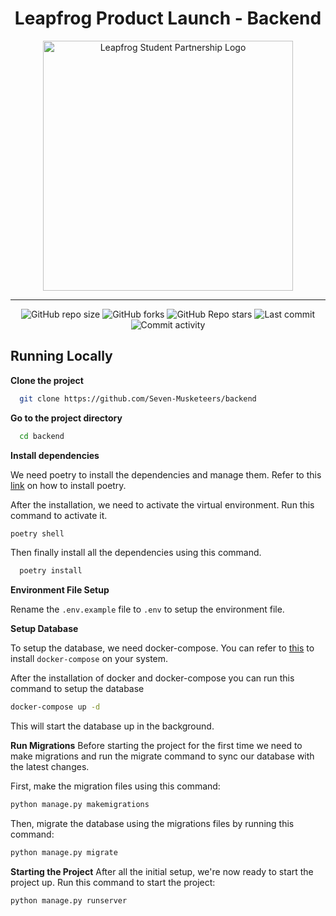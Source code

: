<h1 align="center">Leapfrog Product Launch - Backend</h1>

<div align="center">
  <img src="https://studentpartner.lftechnology.com/assets/images/student-partnership-logo.svg" alt="Leapfrog Student Partnership Logo" width="400">
</div>

---

<div align="center">
  <img
    alt="GitHub repo size"
    src="https://img.shields.io/github/repo-size/Seven-Musketeers/backend?color=FFB001&logo=github&style=for-the-badge&logoColor=00CB5B"
  />
  <img
    alt="GitHub forks"
    src="https://img.shields.io/github/forks/Seven-Musketeers/backend?color=FFB001&logo=github&style=for-the-badge&logoColor=00CB5B"
  />
  <img
    alt="GitHub Repo stars"
    src="https://img.shields.io/github/stars/Seven-Musketeers/backend?color=FFB001&logo=github&style=for-the-badge&logoColor=00CB5B"
  />
  <img
    alt="Last commit"
    src="https://img.shields.io/github/last-commit/Seven-Musketeers/backend?color=FFB001&logo=git&logoColor=00CB5B&style=for-the-badge"
  />
  <img
    alt="Commit activity"
    src="https://img.shields.io/github/commit-activity/m/Seven-Musketeers/backend?color=FFB001&logo=git&logoColor=00CB5B&style=for-the-badge"
  />
</div>

## Running Locally

**Clone the project**

```bash
  git clone https://github.com/Seven-Musketeers/backend
```

**Go to the project directory**

```bash
  cd backend
```

**Install dependencies**

We need poetry to install the dependencies and manage them. Refer to this [link](https://python-poetry.org/docs/) on how to install poetry.

After the installation, we need to activate the virtual environment. Run this command to activate it.

```bash
poetry shell
```

Then finally install all the dependencies using this command.

```bash
  poetry install
```
**Environment File Setup**

Rename the `.env.example` file to `.env` to setup the environment file.

**Setup Database**

To setup the database, we need docker-compose. You can refer to [this](https://docs.docker.com/compose/install/) to install `docker-compose` on your system.

After the installation of docker and docker-compose you can run this command to setup the database

```bash
docker-compose up -d
```

This will start the database up in the background.

**Run Migrations**
Before starting the project for the first time we need to make migrations and run the migrate command to sync our database with the latest changes.

First, make the migration files using this command:
```bash
python manage.py makemigrations
```

Then, migrate the database using the migrations files by running this command:
```bash
python manage.py migrate
```

**Starting the Project**
After all the initial setup, we're now ready to start the project up. Run this command to start the project:

```bash
python manage.py runserver
```




